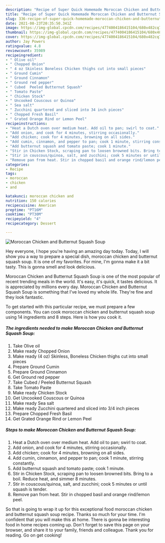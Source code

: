 ```yaml
---
description: "Recipe of Super Quick Homemade Moroccan Chicken and Butternut Squash Soup"
title: "Recipe of Super Quick Homemade Moroccan Chicken and Butternut Squash Soup"
slug: 336-recipe-of-super-quick-homemade-moroccan-chicken-and-butternut-squash-soup
date: 2021-08-23T20:35:50.341Z
image: https://img-global.cpcdn.com/recipes/4774004186415104/680x482cq70/moroccan-chicken-and-butternut-squash-soup-recipe-main-photo.jpg
thumbnail: https://img-global.cpcdn.com/recipes/4774004186415104/680x482cq70/moroccan-chicken-and-butternut-squash-soup-recipe-main-photo.jpg
cover: https://img-global.cpcdn.com/recipes/4774004186415104/680x482cq70/moroccan-chicken-and-butternut-squash-soup-recipe-main-photo.jpg
author: Jay Powers
ratingvalue: 4.8
reviewcount: 35989
recipeingredient:
- " Olive oil"
- " Chopped Onion"
- " 4 oz Skinless Boneless Chicken thighs cut into small pieces"
- " Ground Cumin"
- " Ground Cinnamon"
- " Ground red pepper"
- " Cubed  Peeled Butternut Squash"
- " Tomato Paste"
- " Chicken Stock"
- " Uncooked Couscous or Quinoa"
- " Sea salt"
- " Zucchini quartered and sliced into 34 inch pieces"
- " Chopped Fresh Basil"
- " Grated Orange Rind or Lemon Peel"
recipeinstructions:
- "Heat a Dutch oven over medium heat. Add oil to pan; swirl to coat."
- "Add onion, and cook for 4 minutes, stirring occasionally."
- "Add chicken; cook for 4 minutes, browning on all sides."
- "Add cumin, cinnamon, and pepper to pan; cook 1 minute, stirring constantly."
- "Add butternut squash and tomato paste; cook 1 minute."
- "Stir in Chicken Stock, scraping pan to loosen browned bits. Bring to a boil. Reduce heat, and simmer 8 minutes."
- "Stir in couscous/quinoa, salt, and zucchini; cook 5 minutes or until squash is tender."
- "Remove pan from heat. Stir in chopped basil and orange rind/lemon peel."
categories:
- Recipe
tags:
- moroccan
- chicken
- and

katakunci: moroccan chicken and 
nutrition: 150 calories
recipecuisine: American
preptime: "PT16M"
cooktime: "PT30M"
recipeyield: "4"
recipecategory: Dessert

---
```



![Moroccan Chicken and Butternut Squash Soup](https://img-global.cpcdn.com/recipes/4774004186415104/680x482cq70/moroccan-chicken-and-butternut-squash-soup-recipe-main-photo.jpg)

Hey everyone, I hope you're having an amazing day today. Today, I will show you a way to prepare a special dish, moroccan chicken and butternut squash soup. It is one of my favorites. For mine, I'm gonna make it a bit tasty. This is gonna smell and look delicious.

Moroccan Chicken and Butternut Squash Soup is one of the most popular of recent trending meals in the world. It's easy, it's quick, it tastes delicious. It is appreciated by millions every day. Moroccan Chicken and Butternut Squash Soup is something that I've loved my whole life. They're fine and they look fantastic.




To get started with this particular recipe, we must prepare a few components. You can cook moroccan chicken and butternut squash soup using 14 ingredients and 8 steps. Here is how you cook it.

<!--inarticleads1-->

##### The ingredients needed to make Moroccan Chicken and Butternut Squash Soup:

1. Take  Olive oil
1. Make ready  Chopped Onion
1. Make ready  (4 oz) Skinless, Boneless Chicken thighs cut into small pieces
1. Prepare  Ground Cumin
1. Prepare  Ground Cinnamon
1. Get  Ground red pepper
1. Take  Cubed / Peeled Butternut Squash
1. Take  Tomato Paste
1. Make ready  Chicken Stock
1. Get  Uncooked Couscous or Quinoa
1. Make ready  Sea salt
1. Make ready  Zucchini quartered and sliced into 3/4 inch pieces
1. Prepare  Chopped Fresh Basil
1. Get  Grated Orange Rind or Lemon Peel




<!--inarticleads2-->

##### Steps to make Moroccan Chicken and Butternut Squash Soup:

1. Heat a Dutch oven over medium heat. Add oil to pan; swirl to coat.
1. Add onion, and cook for 4 minutes, stirring occasionally.
1. Add chicken; cook for 4 minutes, browning on all sides.
1. Add cumin, cinnamon, and pepper to pan; cook 1 minute, stirring constantly.
1. Add butternut squash and tomato paste; cook 1 minute.
1. Stir in Chicken Stock, scraping pan to loosen browned bits. Bring to a boil. Reduce heat, and simmer 8 minutes.
1. Stir in couscous/quinoa, salt, and zucchini; cook 5 minutes or until squash is tender.
1. Remove pan from heat. Stir in chopped basil and orange rind/lemon peel.




So that is going to wrap it up for this exceptional food moroccan chicken and butternut squash soup recipe. Thanks so much for your time. I'm confident that you will make this at home. There is gonna be interesting food in home recipes coming up. Don't forget to save this page on your browser, and share it to your family, friends and colleague. Thank you for reading. Go on get cooking!
